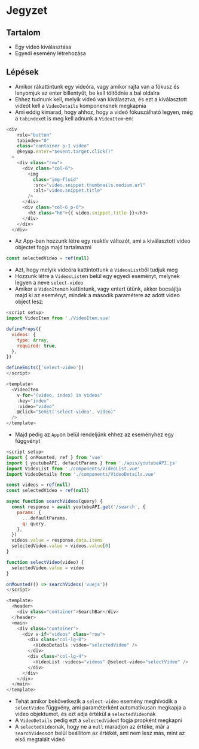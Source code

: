 # Jegyzet

## Tartalom

- Egy videó kiválasztása
- Egyedi esemény létrehozása

## Lépések

- Amikor rákattintunk egy videóra, vagy amikor rajta van a fókusz és lenyomjuk az enter billentyűt, be kell töltődnie a bal oldalra
- Ehhez tudnunk kell, melyik videó van kiválasztva, és ezt a kiválasztott videót kell a `VideoDetails` komponensnek megkapnia
- Ami eddig kimarad, hogy ahhoz, hogy a videó fókuszálható legyen, még a `tabindex`et is meg kell adnunk a `VideoItem`-en:

```js
<div
    role="button"
    tabindex="0"
    class="container p-1 video"
    @keyup.enter="$event.target.click()"
  >
    <div class="row">
      <div class="col-6">
        <img
          class="img-fluid"
          :src="video.snippet.thumbnails.medium.url"
          :alt="video.snippet.title"
        />
      </div>
      <div class="col-6 p-0">
        <h3 class="h6">{{ video.snippet.title }}</h3>
      </div>
    </div>
  </div>
```

- Az App-ban hozzunk létre egy reaktív változót, ami a kiválasztott video objectet fogja majd tartalmazni

```js
const selectedVideo = ref(null)
```

- Azt, hogy melyik videóra kattintottunk a `VideosList`ből tudjuk meg
- Hozzunk létre a `VideosList`en belül egy egyedi eseményt, melynek legyen a neve `select-video`
- Amikor a `VideoItem`en kattintunk, vagy entert ütünk, akkor bocsájtja majd ki az eseményt, mindek a második paramétere az adott video object lesz:

```js
<script setup>
import VideoItem from './VideoItem.vue'

defineProps({
  videos: {
    type: Array,
    required: true,
  },
})

defineEmits(['select-video'])
</script>

<template>
  <VideoItem
    v-for="(video, index) in videos"
    :key="index"
    :video="video"
    @click="$emit('select-video', video)"
  />
</template>
```

- Majd pedig az `App`on belül rendeljünk ehhez az eseményhez egy függvényt

```js
<script setup>
import { onMounted, ref } from 'vue'
import { youtubeAPI, defaultParams } from './apis/youtubeAPI.js'
import VideoList from './components/VideoList.vue'
import VideoDetails from './components/VideoDetails.vue'

const videos = ref(null)
const selectedVideo = ref(null)

async function searchVideos(query) {
  const response = await youtubeAPI.get('/search', {
    params: {
      ...defaultParams,
      q: query,
    },
  })
  videos.value = response.data.items
  selectedVideo.value = videos.value[0]
}

function selectVideo(video) {
  selectedVideo.value = video
}

onMounted(() => searchVideos('vuejs'))
</script>

<template>
  <header>
    <div class="container">SearchBar</div>
  </header>
  <main>
    <div class="container">
      <div v-if="videos" class="row">
        <div class="col-lg-8">
          <VideoDetails :video="selectedVideo" />
        </div>
        <div class="col-lg-4">
          <VideoList :videos="videos" @select-video="selectVideo" />
        </div>
      </div>
    </div>
  </main>
</template>
```

- Tehát amikor bekövetkezik a `select-video` esemény meghívódik a `selectVideo` függvény, ami paraméterként automatikusan megkapja a video objektumot, és ezt adja értékül a `selectedVideo`nak
- A `VideoDetails` pedig ezt a `selectedVideo`t fogja propként megkapni
- A `selectedVideo`nak, hogy ne a `null` maradjon az értéke, már a `searchVideos`on belül beállítom az értékét, ami nem lesz más, mint az első megtalált videó
